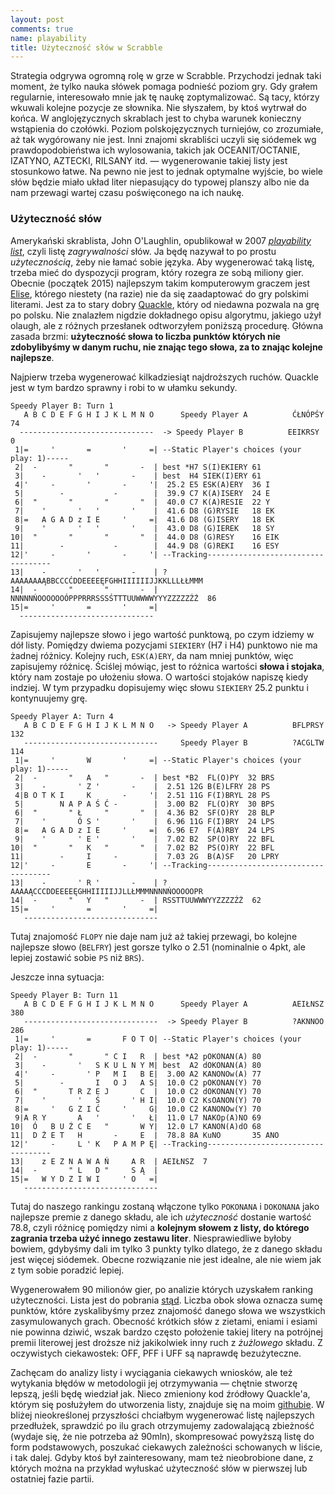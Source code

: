 ```yaml
---
layout: post
comments: true
name: playability
title: Użyteczność słów w Scrabble
---
```


Strategia odgrywa ogromną rolę w grze w Scrabble. Przychodzi jednak taki moment, że tylko nauka słówek pomaga podnieść poziom gry. Gdy grałem regularnie, interesowało mnie jak tę naukę zoptymalizować. Są tacy, którzy wkuwali kolejne pozycje ze słownika. Nie słyszałem, by ktoś wytrwał do końca. W anglojęzycznych skrablach jest to chyba warunek konieczny wstąpienia do czołówki. Poziom polskojęzycznych turniejów, co zrozumiałe, aż tak wygórowany nie jest. Inni znajomi skrabliści uczyli się siódemek wg prawdopodobieństwa ich wylosowania, takich jak OCEANIT/OCTANIE, IZATYNO, AZTECKI, RILSANY itd. — wygenerowanie takiej listy jest stosunkowo łatwe. Na pewno nie jest to jednak optymalne wyjście, bo wiele słów będzie miało układ liter niepasujący do typowej planszy albo nie da nam przewagi wartej czasu poświęconego na ich naukę.

### Użyteczność słów

Amerykański skrablista, John O'Laughlin, opublikował w 2007 [_playability list_](http://pages.cs.wisc.edu/~o-laughl/collins/), czyli listę _zagrywalności_ słów. Ja będę nazywał to po prostu _użytecznością_, żeby nie łamać sobie języka. Aby wygenerować taką listę, trzeba mieć do dyspozycji program, który rozegra ze sobą miliony gier. Obecnie (początek 2015) najlepszym takim komputerowym graczem jest [Elise](http://www.codehappy.net/elise/), którego niestety (na razie) nie da się zaadaptować do gry polskimi literami. Jest za to stary dobry [Quackle](http://people.csail.mit.edu/jasonkb/quackle/), który od niedawna pozwala na grę po polsku. Nie znalazłem nigdzie dokładnego opisu algorytmu, jakiego użył olaugh, ale z różnych przesłanek odtworzyłem poniższą procedurę. Główna zasada brzmi: **użyteczność słowa to liczba punktów których nie zdobylibyśmy w danym ruchu, nie znając tego słowa, za to znając kolejne najlepsze**.

Najpierw trzeba wygenerować kilkadziesiąt najdroższych ruchów. Quackle jest w tym bardzo sprawny i robi to w ułamku sekundy.


    Speedy Player B: Turn 1
       A B C D E F G H I J K L M N O      Speedy Player A          ĆŁNÓPŚY 74  
      ------------------------------  -> Speedy Player B          EEIKRSY   0   
     1|=     '       =       '     =| --Static Player's choices (your play: 1)-----
     2|  -       "       "       -  | best *H7 S(I)EKIERY 61 
     3|    -       '   '       -    | best  H4 SIEK(I)ERY 61 
     4|'     -       '       -     '|  25.2 E5 ESK(A)ERY  36 I
     5|        -           -        |  39.9 C7 K(A)ISERY  24 E
     6|  "       "       "       "  |  40.0 C7 K(A)RESIE  22 Y
     7|    '       '   '       '    |  41.6 D8 (G)RYSIE   18 EK
     8|=   A G A D z I E     '     =|  41.6 D8 (G)ISERY   18 EK
     9|    '       '   '       '    |  43.0 D8 (G)IEREK   18 SY
    10|  "       "       "       "  |  44.0 D8 (G)RESY    16 EIK
    11|        -           -        |  44.9 D8 (G)REKI    16 ESY
    12|'     -       '       -     '| --Tracking-----------------------------------
    13|    -       '   '       -    | ?AAAAAAAĄBBCCCĆDDEEEEĘFGHHIIIIIIJJKKLLLŁŁMMM
    14|  -       "       "       -  | NNNNNŃOOOOOOÓPPPRRRSSSŚTTTUUWWWWYYYZZZZZŹŻ  86
    15|=     '       =       '     =|
      ------------------------------


Zapisujemy najlepsze słowo i jego wartość punktową, po czym idziemy w dół listy. Pomiędzy dwiema pozycjami `SIEKIERY` (H7 i H4) punktowo nie ma żadnej różnicy. Kolejny ruch, `ESK(A)ERY`, da nam mniej punktów, więc zapisujemy różnicę. Ściślej mówiąc, jest to różnica wartości **słowa i stojaka**, który nam zostaje po ułożeniu słowa. O wartości stojaków napiszę kiedy indziej. W tym przypadku dopisujemy więc słowu `SIEKIERY` 25.2 punktu i kontynuujemy grę.

    Speedy Player A: Turn 4
       A B C D E F G H I J K L M N O   -> Speedy Player A          BFLPRSY   132 
       ------------------------------     Speedy Player B          ?ACGLTW   114 
     1|=     '       W       '     =| --Static Player's choices (your play: 1)-----
     2|  -       "   A   "       -  | best *B2  FL(O)PY  32 BRS
     3|    -       ' Z '       -    |  2.51 12G B(E)LFRY 28 PS
     4|B O T K I     K       -     '|  2.51 11G F(I)BRYL 28 PS
     5|        N A P A Ś Ć -        |  3.00 B2  FL(O)RY  30 BPS
     6|  "       " Ł     "       "  |  4.36 B2  SF(O)RY  28 BLP
     7|    '       Ó S '       '    |  6.96 11G F(I)BRY  24 LPS
     8|=   A G A D z I E     '     =|  6.96 E7  F(A)RBY  24 LPS
     9|    '       ' E '       '    |  7.02 B2  SP(O)RY  22 BFL
    10|  "       "   K   "       "  |  7.02 B2  PS(O)RY  22 BFL
    11|        -     I     -        |  7.03 2G  B(A)SF   20 LPRY
    12|'     -       E       -     '| --Tracking-----------------------------------
    13|    -       ' R '       -    | ?AAAAĄCCCDDEEEEĘGHHIIIIIJJLLŁMMMNNNNŃOOOOOPR
    14|  -       "   Y   "       -  | RSSTTUUWWWYYZZZZŹŻ  62
    15|=     '       =       '     =|
       ------------------------------

Tutaj znajomość `FLOPY` nie daje nam już aż takiej przewagi, bo kolejne najlepsze słowo (`BELFRY`) jest gorsze tylko o 2.51 (nominalnie o 4pkt, ale lepiej zostawić sobie `PS` niż `BRS`).

Jeszcze inna sytuacja:

    Speedy Player B: Turn 11
       A B C D E F G H I J K L M N O      Speedy Player A          AEIŁNSZ  380 
       ------------------------------  -> Speedy Player B          ?AKNNOO   286 
     1|=     '       =       F O T O| --Static Player's choices (your play: 1)-----
     2|  -       "       " C I   R  | best *A2 pOKONAN(A) 80 
     3|    -       '   S K U L N Y M| best  A2 dOKONAN(A) 80 
     4|'     -       ' P   M I   B E|  3.00 A2 KANONOw(A) 77 
     5|        -       I   O J   A S|  10.0 C2 pOKONAN(Y) 70 
     6|  "       T R Z E J       C  |  10.0 C2 dOKONAN(Y) 70 
     7|    '       '   Ś       ' H I|  10.0 C2 KsOANON(Y) 70 
     8|=     '   G Z I Ć     '     G|  10.0 C2 KANONOw(Y) 70 
     9|A R Y       A   '       '   Ł|  11.0 L7 NAKOp(A)NO 69 
    10|  Ó   B U Ź C E   "       W Y|  12.0 L7 KANON(A)dO 68 
    11|  D Ż E T   H       -     E  |  78.8 8A KuNO       35 ANO
    12|'     -     L ' K   P A M P Ę| --Tracking-----------------------------------
    13|    z E Z N A W A Ń     A R  | AEIŁNSZ  7
    14|  -       " L   D "     S Ą  |
    15|=   W Y D Z I W I     ' O   =|
       ------------------------------

Tutaj do naszego rankingu zostaną włączone tylko `POKONANA` i `DOKONANA` jako najlepsze premie z danego składu, ale ich _użyteczność_ dostanie wartość 78.8, czyli różnicę pomiędzy nimi a **kolejnym słowem z listy, do którego zagrania trzeba użyć innego zestawu liter**. Niesprawiedliwe byłoby bowiem, gdybyśmy dali im tylko 3 punkty tylko dlatego, że z danego składu jest więcej siódemek. Obecne rozwiązanie nie jest idealne, ale nie wiem jak z tym sobie poradzić lepiej.

Wygenerowałem 90 milionów gier, po analizie których uzyskałem ranking użyteczności. Lista jest do pobrania [stąd](../downloads/playability-pl.txt). Liczba obok słowa oznacza sumę punktów, które zyskalibyśmy przez znajomość danego słowa we wszystkich zasymulowanych grach. Obecność krótkich słów z zietami, eniami i esiami nie powinna dziwić, wszak bardzo często położenie takiej litery na potrójnej premii literowej jest droższe niż jakikolwiek inny ruch z _żużlowego_ składu. Z oczywistych ciekawostek: OFF, PFF i UFF są naprawdę bezużyteczne.

Zachęcam do analizy listy i wyciągania ciekawych wniosków, ale też wytykania błędów w metodologii jej otrzymywania — chętnie stworzę lepszą, jeśli będę wiedział jak. Nieco zmieniony kod źródłowy Quackle'a, którym się posłużyłem do utworzenia listy, znajduje się na moim [githubie](https://github.com/alkamid/quackle/blob/master/test/testharness.cpp). W bliżej nieokreślonej przyszłości chciałbym wygenerować listę najlepszych przedłużek, sprawdzić po ilu grach otrzymujemy zadowalającą zbieżność (wydaje się, że nie potrzeba aż 90mln), skompresować powyższą listę do form podstawowych, poszukać ciekawych zależności schowanych w liście, i tak dalej. Gdyby ktoś był zainteresowany, mam też nieobrobione dane, z których można na przykład wyłuskać użyteczność słów w pierwszej lub ostatniej fazie partii.